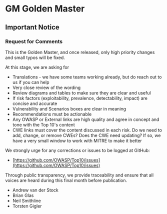 # GM Golden Master

## Important Notice

### Request for Comments

This is the Golden Master, and once released, only high priority changes and small typos will be fixed.

At this stage, we are asking for

* Translations - we have some teams working already, but do reach out to us if you can help
* Very close review of the wording
* Review diagrams and tables to make sure they are clear and useful
* If risk factors (exploitability, prevalence, detectability, impact) are concise and accurate
* Vulnerability and Scenarios boxes are clear in meaning
* Recommendations must be actionable
* Any OWASP or External links are high quality and agree in concept and tone with the Top 10's content
* CWE links must cover the content discussed in each risk. Do we need to add, change, or remove CWEs? Does the CWE need updating? If so, we have a very small window to work with MITRE to make it better

We strongly urge for any corrections or issues to be logged at GitHub:

* [https://github.com/OWASP/Top10/issues](https://github.com/OWASP/Top10/issues)

Through public transparency, we provide traceability and ensure that all voices are heard during this final month before publication.

* Andrew van der Stock
* Brian Glas
* Neil Smithline
* Torsten Gigler